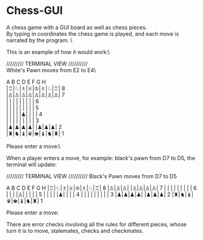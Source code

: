 # Chess-GUI
A chess game with a GUI board as well as chess pieces.\
By typing in coordinates the chess game is played, and each move is narrated by the program. \

This is an example of how it would work:\


///////// TERMINAL VIEW //////////\
White's Pawn moves from E2 to E4\

 A B C D E F G H\
|♖|♘|♗|♕|♔|♗|♘|♖| 8\
|♙|♙|♙|♙|♙|♙|♙|♙| 7\
| | | | | | | | | 6\
| | | | | | | | | 5\
| | | | |♟| | | | 4\
| | | | | | | | | 3\
|♟|♟|♟|♟| |♟|♟|♟| 2\
|♜|♞|♝|♛|♚|♝|♞|♜| 1\
\
Please enter a move:\



When a player enters a move, for example: black's pawn from D7 to D5, the terminal will update:


///////// TERMINAL VIEW //////////
Black's Pawn moves from D7 to D5

 A B C D E F G H
|♖|♘|♗|♕|♔|♗|♘|♖| 8
|♙|♙|♙| |♙|♙|♙|♙| 7
| | | | | | | | | 6
| | | |♙| | | | | 5
| | | | |♟| | | | 4
| | | | | | | | | 3
|♟|♟|♟|♟| |♟|♟|♟| 2
|♜|♞|♝|♛|♚|♝|♞|♜| 1

Please enter a move:


There are error checks involving all the rules for different pieces, whose turn it is to move, stalemates, checks and checkmates.

